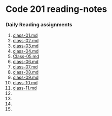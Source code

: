 # Code 201 reading-notes
### Daily Reading assignments

1. [class-01.md](https://github.com/MFierro25/reading-notes/blob/main/class-01.md)
2. [class-02.md](https://github.com/MFierro25/reading-notes/blob/main/class-02.md)
3. [class-03.md](https://github.com/MFierro25/reading-notes/blob/main/class-03.md)
4. [class-04.md](https://github.com/MFierro25/reading-notes/blob/main/class-04.md)
5. [Class-05.md](https://github.com/MFierro25/reading-notes/blob/main/class-05.md)
6. [class-06.md](https://github.com/MFierro25/reading-notes/blob/main/class-06.md)
7. [class-07.md](https://github.com/MFierro25/reading-notes/blob/main/class-07.md)
8. [class-08.md](https://github.com/MFierro25/reading-notes/blob/main/class-08.md)
9. [class-09.md](https://github.com/MFierro25/reading-notes/blob/main/class09.md)
10. [class-10.md](https://github.com/MFierro25/reading-notes/blob/main/class10.md)
11. [class-11.md](https://github.com/MFierro25/reading-notes/blob/main/class11.md)
12.
13.
14.
15.
